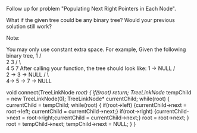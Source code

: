 Follow up for problem "Populating Next Right Pointers in Each Node".

What if the given tree could be any binary tree? Would your previous solution still work?

Note:

You may only use constant extra space.
For example,
Given the following binary tree,
         1
       /  \
      2    3
     / \    \
    4   5    7
After calling your function, the tree should look like:
         1 -> NULL
       /  \
      2 -> 3 -> NULL
     / \    \
    4-> 5 -> 7 -> NULL


void connect(TreeLinkNode *root)
{
        if(!root)
            return;
        TreeLinkNode* tempChild = new TreeLinkNode(0); 
        TreeLinkNode* currentChild;
        while(root)
        {
            currentChild = tempChild;
            while(root)
            {
                if(root->left) {currentChild->next = root->left; currentChild  = currentChild->next;}
                if(root->right) {currentChild->next = root->right;currentChild  = currentChild->next;}
                root = root->next;
            }
            root = tempChild->next;
            tempChild->next = NULL;
        }
}
